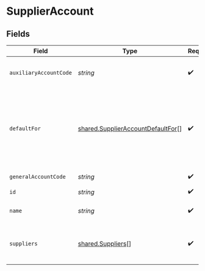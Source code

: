 # SupplierAccount


## Fields

| Field                                                                                         | Type                                                                                          | Required                                                                                      | Description                                                                                   |
| --------------------------------------------------------------------------------------------- | --------------------------------------------------------------------------------------------- | --------------------------------------------------------------------------------------------- | --------------------------------------------------------------------------------------------- |
| `auxiliaryAccountCode`                                                                        | *string*                                                                                      | :heavy_check_mark:                                                                            | Auxiliary account code (if exists)                                                            |
| `defaultFor`                                                                                  | [shared.SupplierAccountDefaultFor](../../models/shared/supplieraccountdefaultfor.md)[]        | :heavy_check_mark:                                                                            | Supplier accounts can be set as deafult account payable for card purchases and/or for invoice |
| `generalAccountCode`                                                                          | *string*                                                                                      | :heavy_check_mark:                                                                            | Account code                                                                                  |
| `id`                                                                                          | *string*                                                                                      | :heavy_check_mark:                                                                            | Account ID                                                                                    |
| `name`                                                                                        | *string*                                                                                      | :heavy_check_mark:                                                                            | Accout name (if exists)                                                                       |
| `suppliers`                                                                                   | [shared.Suppliers](../../models/shared/suppliers.md)[]                                        | :heavy_check_mark:                                                                            | Array of suppliers having this account assigned                                               |